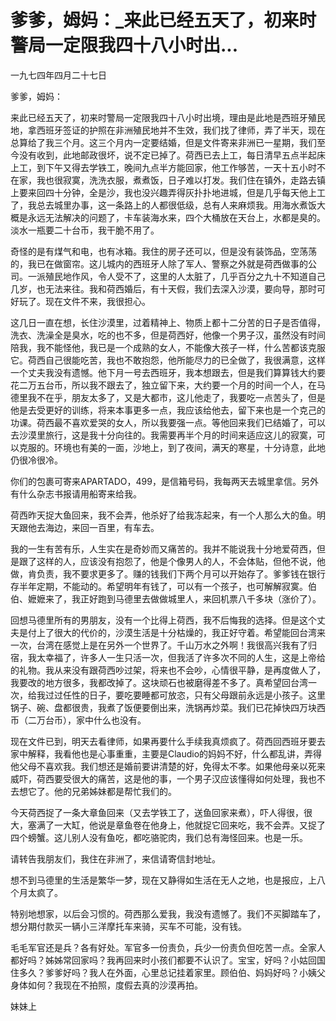 # 爹爹，姆妈：_来此已经五天了，初来时警局一定限我四十八小时出...

一九七四年四月二十七日

爹爹，姆妈：

来此已经五天了，初来时警局一定限我四十八小时出境，理由是此地是西班牙殖民地，拿西班牙签证的护照在非洲殖民地并不生效，我们找了律师，弄了半天，现在总算给了我三个月。这三个月内一定要结婚，但是文件寄来非洲已一星期，我们至今没有收到，此地邮政很坏，说不定已掉了。荷西已去上工，每日清早五点半起床上工，到下午又得去学铁工，晚间九点半方能回家，他工作够苦，一天十五小时不在家，我也很寂寞，洗洗衣服，煮煮饭，日子难以打发。我们住在镇外，走路去镇上要来回四十分钟，全是沙，我也没兴趣弄得灰扑扑地进城，但是几乎每天他上工了，我总去城里办事，这一条路上的人都很低级，总有人来麻烦我。用海水煮饭大概是永远无法解决的问题了，卡车装海水来，四个大桶放在天台上，水都是臭的。淡水一瓶要二十台币，我干脆不用了。

奇怪的是有煤气和电，也有冰箱。我住的房子还可以，但是没有装饰品，空荡荡的，我已在做窗帘。这儿城内的西班牙人除了军人、警察之外就是荷西做事的公司。一派殖民地作风，令人受不了，这里的人太脏了，几乎百分之九十不知道自己几岁，也无法来往。我和荷西婚后，有十天假，我们去深入沙漠，要向导，那时可好玩了。现在文件不来，我很担心。

这几日一直在想，长住沙漠里，过着精神上、物质上都十二分苦的日子是否值得，洗衣、洗澡全是臭水，吃的也不多，但是荷西好，他像一个男子汉，虽然没有时间陪我，我不能怪他，我已是一个成熟的女人，不能像大孩子一样，什么苦都该克服它。荷西自己很能吃苦，我也不敢抱怨，他所能尽力的已全做了，我很满意，这样一个丈夫我没有遗憾。他下月一号去西班牙，我本想跟去，但是我们算算钱大约要花二万五台币，所以我不跟去了，独立留下来，大约要一个月的时间一个人，在马德里我不在乎，朋友太多了，又是大都市，这儿他走了，我要吃一点苦头了，但是他是去受更好的训练，将来本事更多一点，我应该给他去，留下来也是一个克己的功课。荷西最不喜欢爱哭的女人，所以我要强一点。等他回来我们已结婚了，可以去沙漠里旅行，这是我十分向往的。我需要再半个月的时间来适应这儿的寂寞，可以克服的。环境也有美的一面，沙地上，到了夜间，满天的寒星，十分诗意，此地仍很冷很冷。

你们的包裹可寄来APARTADO，499，是信箱号码，我每两天去城里拿信。另外有什么杂志书报请用船寄来给我。

荷西昨天捉大鱼回来，我不会弄，他杀好了给我冻起来，有一个人那么大的鱼。明天跟他去海边，来回一百里，有车去。

我的一生有苦有乐，人生实在是奇妙而又痛苦的。我并不能说我十分地爱荷西，但是跟了这样的人，应该没有抱怨了，他是个像男人的人，不会体贴，但他不说，他做，肯负责，我不要求更多了。赚的钱我们下两个月可以开始存了。爹爹钱在银行存半年定期，不能动的。希望明年有钱了，可以有一个孩子，也可解解寂寞。伯伯、嬷嬷来了，我正好跑到马德里去做做城里人，来回机票八千多块（涨价了）。

回想马德里所有的男朋友，没有一个比得上荷西，我不后悔我的选择。但是这个丈夫是付上了很大的代价的，沙漠生活是十分枯燥的，我正好守着。希望能回台湾来一次，台湾在感觉上是在另外一个世界了。千山万水之外啊！我很高兴我有了归宿，我太幸福了，许多人一生只活一次，但我活了许多次不同的人生，这是上帝给的礼物。我从来没有跟荷西吵过架，将来也不会吵，心情很平静，是再度做人了，我要改的地方很多，我都改掉了。这块顽石也被磨得差不多了。真希望回台湾一次，给我过过任性的日子，要吃要睡都可放恣，只有父母跟前永远是小孩子。这里锅子、碗、盘都很贵，我煮了饭便要倒出来，洗锅再炒菜。我们已花掉快四万块西币（二万台币），家中什么也没有。

现在文件已到，明天去看律师，如果再要什么手续我真烦疯了。荷西回西班牙要去家中解释，我看他也是心事重重，主要是Claudio的妈妈不好，什么都乱讲，弄得他父母不喜欢我。我们想还是婚前要讲清楚的好，免得太不孝。如果他母亲以死来威吓，荷西要受很大的痛苦，这是他的事，一个男子汉应该懂得如何处理，我也不去想它了。他的兄弟姊妹都是帮忙我们的。

今天荷西捉了一条大章鱼回来（又去学铁工了，送鱼回家来煮），吓人得很，很大，塞满了一大缸，他说是章鱼卷在他身上，他就捉它回来吃，我不会弄。又捉了四个螃蟹。这儿别人没有鱼吃，都吃骆驼肉，我们总有海怪回来。也是一乐。

请转告我朋友们，我住在非洲了，来信请寄信封地址。

想不到马德里的生活是繁华一梦，现在又静得如生活在无人之地，也是报应，上八个月太疯了。

特别地想家，以后会习惯的。荷西那么爱我，我没有遗憾了。我们不买脚踏车了，想分期付款买一辆小三洋摩托车来骑，买车不可能，没有钱。

毛毛军官还是兵？各有好处。军官多一份责负，兵少一份责负但吃苦一点。全家人都好吗？姊姊常回家吗？我再回来时小孩们都要不认识了。宝宝，好吗？小姑回国住多久？爹爹好吗？我人在外面，心里总记挂着家里。顾伯伯、妈妈好吗？小姨父身体如何？我现在不拍照，度假去真的沙漠再拍。

妹妹上